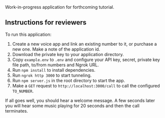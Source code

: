 Work-in-progress application for forthcoming tutorial.

## Instructions for reviewers ##

To run this application:

1. Create a new voice app and link an existing number to it, or purchase a new one. Make a note of the application id.
2. Download the private key to your application directory.
3. Copy `example.env` to `.env` and configure your API key, secret, private key file path, to/from numbers and Ngrok URL.
4. Run `npm install` to install dependencies.
5. Run `ngrok http 3000` to start tunneling.
6. Run `npm server.js` in the root directory to start the app.
7. Make a `GET` request to `http://localhost:3000/call` to call the configured `TO_NUMBER`.

If all goes well, you should hear a welcome message. A few seconds later you will hear some music playing for 20 seconds and then the call terminates.
